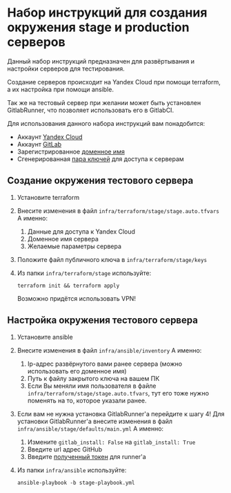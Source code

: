 # Набор инструкций для создания окружения stage и production серверов
Данный набор инструкций предназначен для развёртывания и настройки серверов для тестирования.

Создание серверов происходит на Yandex Cloud при помощи terraform, а их настройка при помощи ansible.

Так же на тестовый сервер при желании может быть установлен GitlabRunner, что позволяет использовать его в GitlabCI.

Для использования данного набора инструкций вам понадобится: 
* Аккаунт [Yandex Cloud](https://yandex.cloud/ru/)
* Аккаунт [GitLab](https://about.gitlab.com)
* Зарегистрированное [доменное имя](https://help.reg.ru/support/domains/registratsiya-domena/kak-zaregistrirovat-domen#1)
* Сгенерированная [пара ключей](https://learn.microsoft.com/ru-ru/azure/virtual-machines/linux/create-ssh-keys-detailed) для доступа к серверам

## Создание окружения тестового сервера
1. Установите terraform

2. Внесите изменения в файл `infra/terraform/stage/stage.auto.tfvars`
   А именно:
   1. Данные для доступа к Yandex Cloud
   2. Доменное имя сервера
   3. Желаемые параметры сервера

3. Положите файл публичного ключа в `infra/terraform/stage/keys`

4. Из папки `infra/terraform/stage` используйте:
   ```shell
   terraform init && terraform apply
   ```
   Возможно придётся использовать VPN!

## Настройка окружения тестового сервера
1. Установите ansible

2. Внесите изменения в файл `infra/ansible/inventory`
   А именно:
   1. Ip-адрес развёрнутого вами ранее сервера (можно использовать его доменное имя)
   2. Путь к файлу закрытого ключа на вашем ПК
   3. Если Вы меняли имя пользователя в файле `infra/terraform/stage/stage.auto.tfvars`, тут его тоже нужно поменять на то, которое указали ранее.

3. Если вам не нужна установка GitlabRunner'а перейдите к шагу 4!
   Для установки GitlabRunner'а внесите изменения в файл `infra/ansible/stage/defaults/main.yml`
   А именно:
   1. Измените `gitlab_install: False` на `gitlab_install: True`
   2. Введите url адрес GitHub
   3. Введите [полученный токен](https://docs.gitlab.com/runner/register/) для runner'а

4. Из папки `infra/ansible` используйте:
   ```shell
   ansible-playbook -b stage-playbook.yml
   ```
   